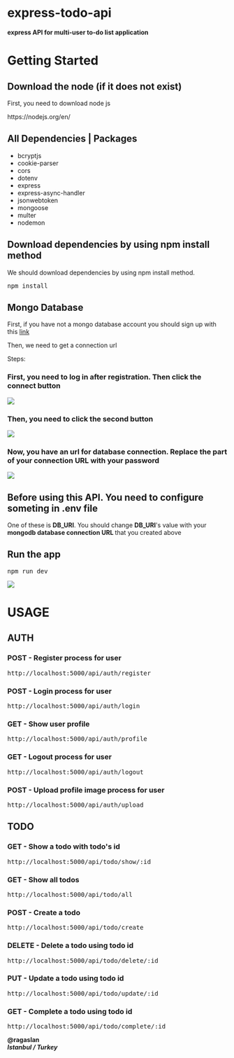# express-todo-api
<b>express API for multi-user to-do list application</b>
<h1>Getting Started</h1>
<h2>Download the node (if it does not exist)</h2>
<p>First, you need to download node js</p>
<a>https://nodejs.org/en/</a>

<h2>All Dependencies | Packages</h2>
<ul>
  <li>bcryptjs</li>
  <li>cookie-parser</li>
  <li>cors</li>
  <li>dotenv</li>
  <li>express</li>
  <li>express-async-handler</li>
  <li>jsonwebtoken</li>
  <li>mongoose</li>
  <li>multer</li>
  <li>nodemon</li>
</ul>
<h2>Download dependencies by using npm install method</h2>
<p>We should download dependencies by using npm install method.</p>
<pre>npm install</pre>
<h2>Mongo Database</h2>
<p>First, if you have not a mongo database account you should sign up with this <a href="https://account.mongodb.com/account/register">link</a> </p>
<p>Then, we need to get a connection url</p>
Steps:
<h3>First, you need to log in after registration. Then click the connect button</h3>
<img src="https://user-images.githubusercontent.com/70665117/178107673-836244dc-5f62-43f9-a955-d4fb7520e541.PNG">
<h3>Then, you need to click the second button</h3>
<img src="https://user-images.githubusercontent.com/70665117/178107678-ee78db54-3199-4328-a3c3-07f52d777728.PNG">
<h3>Now, you have an url for database connection. Replace the <password> part of your connection URL with your password</h3>
<img src="https://user-images.githubusercontent.com/70665117/178107681-52c8351e-ab0d-4de9-af88-4b1a695f066f.PNG">

<h2>Before using this API. You need to configure someting in .env file</h2>
<p>One of these is <b>DB_URI</b>. You should change <b>DB_URI</b>'s value with your <b>mongodb database connection URL </b>that you created above</p>

<h2>Run the app</h2>
<pre>npm run dev</pre>

<img src="https://user-images.githubusercontent.com/70665117/178108263-448a1c76-a86a-4f56-b6df-469dabb55192.PNG">

<h1>USAGE</h1>
<h2>AUTH</h2>
<div class="route">
<h3 class="detail">POST - Register process for user </h3>
<pre>http://localhost:5000/api/auth/register</pre>
</div>
<div class="route">
<h3 class="detail">POST - Login process for user </h3>
<pre>http://localhost:5000/api/auth/login</pre>
</div>
<div class="route">
<h3 class="detail">GET - Show user profile </h3>
<pre>http://localhost:5000/api/auth/profile</pre>
</div>
<div class="route">
<h3 class="detail">GET - Logout process for user </h3>
<pre>http://localhost:5000/api/auth/logout</pre>
</div>
<div class="route">
<h3 class="detail">POST - Upload profile image process for user </h3>
<pre>http://localhost:5000/api/auth/upload</pre>
</div>
<h2>TODO</h2>
<div class="route">
<h3 class="detail">GET - Show a todo with todo's id </h3>
<pre>http://localhost:5000/api/todo/show/:id</pre>
</div>
<div class="route">
<h3 class="detail">GET - Show all todos</h3>
<pre>http://localhost:5000/api/todo/all</pre>
</div>
<div class="route">
<h3 class="detail">POST - Create a todo</h3>
<pre>http://localhost:5000/api/todo/create</pre>
</div>
<div class="route">
<h3 class="detail">DELETE - Delete a todo using todo id</h3>
<pre>http://localhost:5000/api/todo/delete/:id</pre>
</div>
<div class="route">
<h3 class="detail">PUT - Update a todo using todo id</h3>
<pre>http://localhost:5000/api/todo/update/:id</pre>
</div>
<div class="route">
<h3 class="detail">GET - Complete a todo using todo id</h3>
<pre>http://localhost:5000/api/todo/complete/:id</pre>
</div>

<b>@ragaslan</b>
<br>
<b><i>Istanbul / Turkey</i></b>
